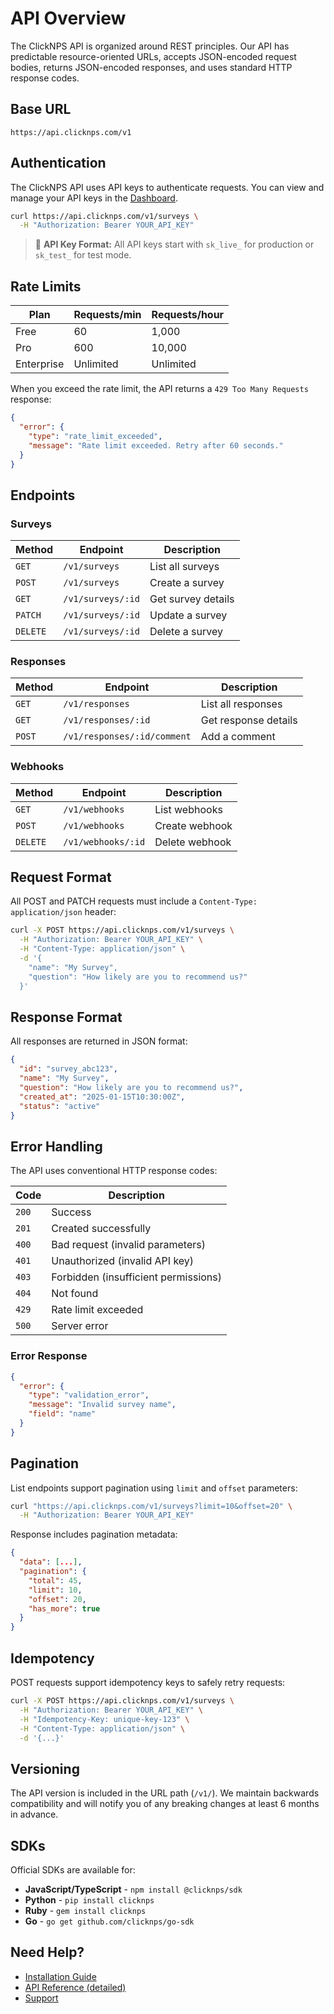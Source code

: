 # API Overview

The ClickNPS API is organized around REST principles. Our API has predictable resource-oriented URLs, accepts JSON-encoded request bodies, returns JSON-encoded responses, and uses standard HTTP response codes.

## Base URL

```
https://api.clicknps.com/v1
```

## Authentication

The ClickNPS API uses API keys to authenticate requests. You can view and manage your API keys in the [Dashboard](/settings/api-keys).

```bash
curl https://api.clicknps.com/v1/surveys \
  -H "Authorization: Bearer YOUR_API_KEY"
```

> 🔑 **API Key Format:** All API keys start with `sk_live_` for production or `sk_test_` for test mode.

## Rate Limits

| Plan | Requests/min | Requests/hour |
|------|--------------|---------------|
| Free | 60 | 1,000 |
| Pro | 600 | 10,000 |
| Enterprise | Unlimited | Unlimited |

When you exceed the rate limit, the API returns a `429 Too Many Requests` response:

```json
{
  "error": {
    "type": "rate_limit_exceeded",
    "message": "Rate limit exceeded. Retry after 60 seconds."
  }
}
```

## Endpoints

### Surveys

| Method | Endpoint | Description |
|--------|----------|-------------|
| `GET` | `/v1/surveys` | List all surveys |
| `POST` | `/v1/surveys` | Create a survey |
| `GET` | `/v1/surveys/:id` | Get survey details |
| `PATCH` | `/v1/surveys/:id` | Update a survey |
| `DELETE` | `/v1/surveys/:id` | Delete a survey |

### Responses

| Method | Endpoint | Description |
|--------|----------|-------------|
| `GET` | `/v1/responses` | List all responses |
| `GET` | `/v1/responses/:id` | Get response details |
| `POST` | `/v1/responses/:id/comment` | Add a comment |

### Webhooks

| Method | Endpoint | Description |
|--------|----------|-------------|
| `GET` | `/v1/webhooks` | List webhooks |
| `POST` | `/v1/webhooks` | Create webhook |
| `DELETE` | `/v1/webhooks/:id` | Delete webhook |

## Request Format

All POST and PATCH requests must include a `Content-Type: application/json` header:

```bash
curl -X POST https://api.clicknps.com/v1/surveys \
  -H "Authorization: Bearer YOUR_API_KEY" \
  -H "Content-Type: application/json" \
  -d '{
    "name": "My Survey",
    "question": "How likely are you to recommend us?"
  }'
```

## Response Format

All responses are returned in JSON format:

```json
{
  "id": "survey_abc123",
  "name": "My Survey",
  "question": "How likely are you to recommend us?",
  "created_at": "2025-01-15T10:30:00Z",
  "status": "active"
}
```

## Error Handling

The API uses conventional HTTP response codes:

| Code | Description |
|------|-------------|
| `200` | Success |
| `201` | Created successfully |
| `400` | Bad request (invalid parameters) |
| `401` | Unauthorized (invalid API key) |
| `403` | Forbidden (insufficient permissions) |
| `404` | Not found |
| `429` | Rate limit exceeded |
| `500` | Server error |

### Error Response

```json
{
  "error": {
    "type": "validation_error",
    "message": "Invalid survey name",
    "field": "name"
  }
}
```

## Pagination

List endpoints support pagination using `limit` and `offset` parameters:

```bash
curl "https://api.clicknps.com/v1/surveys?limit=10&offset=20" \
  -H "Authorization: Bearer YOUR_API_KEY"
```

Response includes pagination metadata:

```json
{
  "data": [...],
  "pagination": {
    "total": 45,
    "limit": 10,
    "offset": 20,
    "has_more": true
  }
}
```

## Idempotency

POST requests support idempotency keys to safely retry requests:

```bash
curl -X POST https://api.clicknps.com/v1/surveys \
  -H "Authorization: Bearer YOUR_API_KEY" \
  -H "Idempotency-Key: unique-key-123" \
  -H "Content-Type: application/json" \
  -d '{...}'
```

## Versioning

The API version is included in the URL path (`/v1/`). We maintain backwards compatibility and will notify you of any breaking changes at least 6 months in advance.

## SDKs

Official SDKs are available for:

- **JavaScript/TypeScript** - `npm install @clicknps/sdk`
- **Python** - `pip install clicknps`
- **Ruby** - `gem install clicknps`
- **Go** - `go get github.com/clicknps/go-sdk`

## Need Help?

- [Installation Guide](/docs/installation)
- [API Reference (detailed)](/docs/api/reference)
- [Support](/settings/support)
